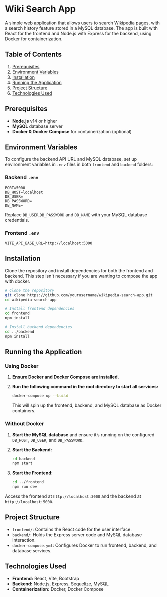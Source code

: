# Wiki Search App

A simple web application that allows users to search Wikipedia pages, with a search history feature stored in a MySQL database. The app is built with React for the frontend and Node.js with Express for the backend, using Docker for containerization.

## Table of Contents

1. [Prerequisites](#prerequisites)
2. [Environment Variables](#environment-variables)
3. [Installation](#installation)
4. [Running the Application](#running-the-application)
5. [Project Structure](#project-structure)
6. [Technologies Used](#technologies-used)

## Prerequisites

- **Node.js** v14 or higher
- **MySQL** database server
- **Docker & Docker Compose** for containerization (optional)

## Environment Variables

To configure the backend API URL and MySQL database, set up environment variables in `.env` files in both `frontend` and `backend` folders:

### Backend `.env`

```plaintext
PORT=5000
DB_HOST=localhost
DB_USER=
DB_PASSWORD=
DB_NAME=
```

Replace `DB_USER`,`DB_PASSWORD` and `DB_NAME` with your MySQL database credentials.

### Frontend `.env`

```plaintext
VITE_API_BASE_URL=http://localhost:5000
```

## Installation

Clone the repository and install dependencies for both the frontend and backend. This step isn't necessary if you are wanting to compose the app with docker.

```bash
# Clone the repository
git clone https://github.com/yourusername/wikipedia-search-app.git
cd wikipedia-search-app

# Install frontend dependencies
cd frontend
npm install

# Install backend dependencies
cd ../backend
npm install
```

## Running the Application

### Using Docker

1. **Ensure Docker and Docker Compose are installed.**
2. **Run the following command in the root directory to start all services:**

   ```bash
   docker-compose up --build
   ```

   This will spin up the frontend, backend, and MySQL database as Docker containers.

### Without Docker

1. **Start the MySQL database** and ensure it’s running on the configured `DB_HOST`, `DB_USER`, and `DB_PASSWORD`.
2. **Start the Backend:**

   ```bash
   cd backend
   npm start
   ```

3. **Start the Frontend:**

   ```bash
   cd ../frontend
   npm run dev
   ```

Access the frontend at `http://localhost:3000` and the backend at `http://localhost:5000`.

## Project Structure

- `frontend/`: Contains the React code for the user interface.
- `backend/`: Holds the Express server code and MySQL database interaction.
- `docker-compose.yml`: Configures Docker to run frontend, backend, and database services.

## Technologies Used

- **Frontend:** React, Vite, Bootstrap
- **Backend:** Node.js, Express, Sequelize, MySQL
- **Containerization:** Docker, Docker Compose
